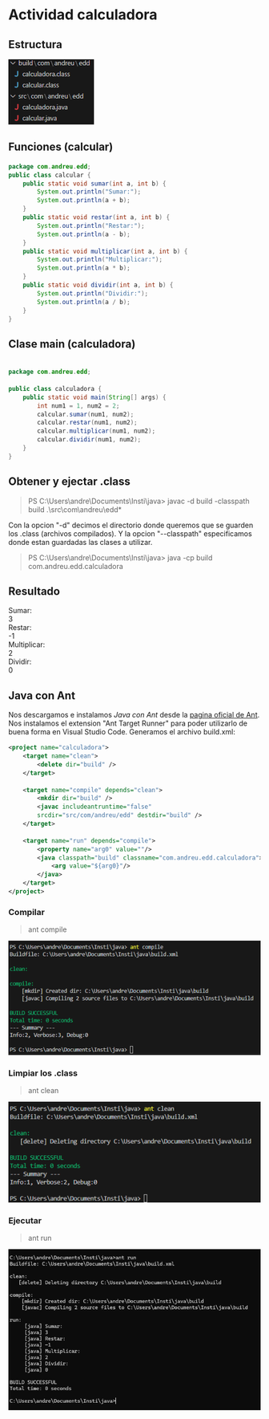 # Actividad calculadora

## Estructura

![alt text](../img/estructura.png)

## Funciones (calcular)
```java
package com.andreu.edd;  
public class calcular {  
    public static void sumar(int a, int b) {  
        System.out.println("Sumar:");  
        System.out.println(a + b);  
    }  
    public static void restar(int a, int b) {  
        System.out.println("Restar:");  
        System.out.println(a - b);  
    }  
    public static void multiplicar(int a, int b) {  
        System.out.println("Multiplicar:");  
        System.out.println(a * b);  
    }  
    public static void dividir(int a, int b) {  
        System.out.println("Dividir:");  
        System.out.println(a / b);  
    }  
}  
```

## Clase main (calculadora)

```java

package com.andreu.edd;

public class calculadora {
    public static void main(String[] args) {
        int num1 = 1, num2 = 2;
        calcular.sumar(num1, num2);
        calcular.restar(num1, num2);
        calcular.multiplicar(num1, num2);
        calcular.dividir(num1, num2);
    }
}
```

## Obtener y ejectar .class

> PS C:\Users\andre\Documents\Insti\java> javac -d build -classpath build .\src\com\andreu\edd\*  

Con la opcion "-d"  decimos el directorio donde queremos que se guarden los .class (archivos compilados). Y la opcion "--classpath" especificamos donde estan guardadas las clases a utilizar.

> PS C:\Users\andre\Documents\Insti\java> java -cp build com.andreu.edd.calculadora  


## Resultado

Sumar:  
3  
Restar:  
-1  
Multiplicar:  
2  
Dividir:  
0  

## Java con Ant

Nos descargamos e instalamos *Java con Ant* desde la  [pagina oficial de Ant](https://ant.apache.org).
Nos instalamos el extension "Ant Target Runner" para poder utilizarlo de buena forma en Visual Studio Code.
Generamos el archivo build.xml:

```xml
<project name="calculadora">
    <target name="clean">
        <delete dir="build" />
    </target>

    <target name="compile" depends="clean">
        <mkdir dir="build" />
        <javac includeantruntime="false" 
        srcdir="src/com/andreu/edd" destdir="build" />
    </target>

    <target name="run" depends="compile">
        <property name="arg0" value=""/>
        <java classpath="build" classname="com.andreu.edd.calculadora">
            <arg value="${arg0}"/>
        </java>
    </target>
</project>
```

### Compilar
> ant compile

![alt text](../img/ant_compile.png)

### Limpiar los .class
> ant clean

![alt text](../img/ant_clean.png)


### Ejecutar
> ant run

![alt text](../img/ant_run.png)

